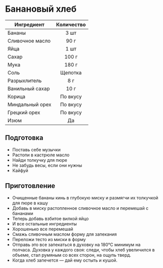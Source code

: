 # Банановый хлеб

| Ингредиент        | Количество |
| ----------------- | :---------:|
| Бананы            | 3 шт       |
| Сливочное масло   | 90 г       |
| Яйца              | 1 шт       |
| Сахар             | 100 г      |
| Мука              | 180 г      |
| Соль              | Щепотка    |
| Разрыхлитель      | 8 г        |
| Ванильный сахар   | 10 г       |
| Корица            | По вкусу   |
| Миндальный орех   | По вкусу   |
| Грецкий орех      | По вкусу   |
| Изюм              | Да         |

## Подготовка

- Поставь себе музычки
- Растопи в кастрюле масло
- Найди толкучку для пюре
- Не забудь весы, если они нужны
- Кайфуй

## Приготовление

- Очищенные бананы кинь в глубокую миску и размягчи их толкучкой для пюре в кашу
- Добавь в миску растопленное сливочное масло и перемешай с бананами
- Теперь добавь взбитое вилкой яйцо
- И все остальные ингредиенты
- Хорошенько все перемешай
- Смажь сливочным маслом форму для запекания
- Переложи тесто из миски в форму
- Отправь это все запекаться в духовку на 180°C минимум на полчаса. Духовка у каждого своя: следи, чтобы хлеб увеличился в объеме, стал румяным со всех сторон, на ощупь тверд.
- Когда хлеб запечется — дай ему остыть и кушой.
